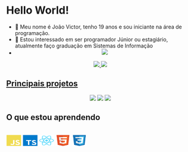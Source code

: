 # Hello World!

- 👋 Meu nome é João Victor, tenho 19 anos e sou iniciante na área de programação.
- 👀 Estou interessado em ser programador Júnior ou estagiário, atualmente faço graduação em Sistemas de Informação
- <div align="center"><a href="https://www.linkedin.com/in/joaovictornogueira/" target="_blank"><img src="https://img.shields.io/badge/-LinkedIn-%230077B5?style=for-the-badge&logo=linkedin&logoColor=white" target="_blank"></a></div>

<div align="center">
  <a href="https://github.com/joaovnogueira">
  <img height="180em" src="https://github-readme-stats.vercel.app/api?username=joaovnogueira&show_icons=true&theme=midnight-purple&include_all_commits=true&count_private=true"/>
  <img height="180em" src="https://github-readme-stats.vercel.app/api/top-langs/?username=joaovnogueira&layout=compact&langs_count=7&theme=midnight-purple"/>
</div>
  
## Principais projetos
<div align="center">
  <a href="https://github.com/joaovnogueira/ignews"><img height="100em"  src="https://github-readme-stats.vercel.app/api/pin/?username=joaovnogueira&repo=ignews&theme=jolly"/></a>
  <a href="https://github.com/joaovnogueira/Portfolio_Juliana"><img height="100em"  src="https://github-readme-stats.vercel.app/api/pin/?username=joaovnogueira&repo=Portfolio-Juliana&theme=jolly"/></a>
  <a href="https://github.com/joaovnogueira/dtmoney"><img height="100em"  src="https://github-readme-stats.vercel.app/api/pin/?username=joaovnogueira&repo=dtmoney&theme=jolly"/></a>
</div>
  
## O que estou aprendendo
<div style="display: inline_block"><br>
  <img align="center" alt="Rafa-Js" height="30" width="40" src="https://raw.githubusercontent.com/devicons/devicon/master/icons/javascript/javascript-plain.svg">
  <img align="center" alt="Rafa-Ts" height="30" width="40" src="https://raw.githubusercontent.com/devicons/devicon/master/icons/typescript/typescript-plain.svg">
  <img align="center" alt="Rafa-React" height="30" width="40" src="https://raw.githubusercontent.com/devicons/devicon/master/icons/react/react-original.svg">
  <img align="center" alt="Rafa-HTML" height="30" width="40" src="https://raw.githubusercontent.com/devicons/devicon/master/icons/html5/html5-original.svg">
  <img align="center" alt="Rafa-CSS" height="30" width="40" src="https://raw.githubusercontent.com/devicons/devicon/master/icons/css3/css3-original.svg">
</div>
  



<!---
joaovnogueira/joaovnogueira is a ✨ special ✨ repository because its `README.md` (this file) appears on your GitHub profile.
You can click the Preview link to take a look at your changes.
--->

